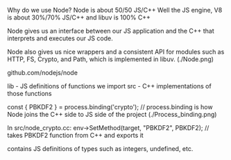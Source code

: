 Why do we use Node?
Node is about 50/50 JS/C++
Well the JS engine, V8 is about 30%/70% JS/C++ and libuv is 100% C++ 

Node gives us an interface between our JS application and the C++ that interprets and executes our JS code. 

Node also gives us nice wrappers and a consistent API for modules such as HTTP, FS, Crypto, and Path, which is implemented in libuv.
(./Node.png)

github.com/nodejs/node

lib - JS definitions of functions we import
src - C++ implementations of those functions

const {
  PBKDF2
} = process.binding('crypto'); // process.binding is how Node joins the C++ side to JS side of the project
(./Process_binding.png)

In src/node_crypto.cc:
 env->SetMethod(target, "PBKDF2", PBKDF2); // takes PBKDF2 function from C++ and exports it

 contains JS definitions of types such as integers, undefined, etc. 